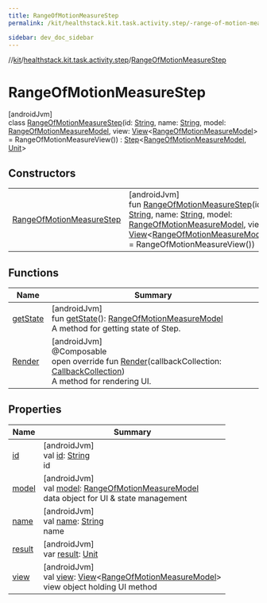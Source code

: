 ```yaml
---
title: RangeOfMotionMeasureStep
permalink: /kit/healthstack.kit.task.activity.step/-range-of-motion-measure-step/index.html

sidebar: dev_doc_sidebar
---
```

//[kit](../../../index.html)/[healthstack.kit.task.activity.step](../index.html)/[RangeOfMotionMeasureStep](index.html)



# RangeOfMotionMeasureStep



[androidJvm]\
class [RangeOfMotionMeasureStep](index.html)(id: [String](https://kotlinlang.org/api/latest/jvm/stdlib/kotlin/-string/index.html), name: [String](https://kotlinlang.org/api/latest/jvm/stdlib/kotlin/-string/index.html), model: [RangeOfMotionMeasureModel](../../healthstack.kit.task.activity.model/-range-of-motion-measure-model/index.html), view: [View](../../healthstack.kit.task.base/-view/index.html)&lt;[RangeOfMotionMeasureModel](../../healthstack.kit.task.activity.model/-range-of-motion-measure-model/index.html)&gt; = RangeOfMotionMeasureView()) : [Step](../../healthstack.kit.task.base/-step/index.html)&lt;[RangeOfMotionMeasureModel](../../healthstack.kit.task.activity.model/-range-of-motion-measure-model/index.html), [Unit](https://kotlinlang.org/api/latest/jvm/stdlib/kotlin/-unit/index.html)&gt;



## Constructors


| | |
|---|---|
| [RangeOfMotionMeasureStep](-range-of-motion-measure-step.html) | [androidJvm]<br>fun [RangeOfMotionMeasureStep](-range-of-motion-measure-step.html)(id: [String](https://kotlinlang.org/api/latest/jvm/stdlib/kotlin/-string/index.html), name: [String](https://kotlinlang.org/api/latest/jvm/stdlib/kotlin/-string/index.html), model: [RangeOfMotionMeasureModel](../../healthstack.kit.task.activity.model/-range-of-motion-measure-model/index.html), view: [View](../../healthstack.kit.task.base/-view/index.html)&lt;[RangeOfMotionMeasureModel](../../healthstack.kit.task.activity.model/-range-of-motion-measure-model/index.html)&gt; = RangeOfMotionMeasureView()) |


## Functions


| Name | Summary |
|---|---|
| [getState](../../healthstack.kit.task.base/-step/get-state.html) | [androidJvm]<br>fun [getState](../../healthstack.kit.task.base/-step/get-state.html)(): [RangeOfMotionMeasureModel](../../healthstack.kit.task.activity.model/-range-of-motion-measure-model/index.html)<br>A method for getting state of Step. |
| [Render](-render.html) | [androidJvm]<br>@Composable<br>open override fun [Render](-render.html)(callbackCollection: [CallbackCollection](../../healthstack.kit.task.base/-callback-collection/index.html))<br>A method for rendering UI. |


## Properties


| Name | Summary |
|---|---|
| [id](../../healthstack.kit.task.base/-step/id.html) | [androidJvm]<br>val [id](../../healthstack.kit.task.base/-step/id.html): [String](https://kotlinlang.org/api/latest/jvm/stdlib/kotlin/-string/index.html)<br>id |
| [model](../../healthstack.kit.task.base/-step/model.html) | [androidJvm]<br>val [model](../../healthstack.kit.task.base/-step/model.html): [RangeOfMotionMeasureModel](../../healthstack.kit.task.activity.model/-range-of-motion-measure-model/index.html)<br>data object for UI & state management |
| [name](../../healthstack.kit.task.base/-step/name.html) | [androidJvm]<br>val [name](../../healthstack.kit.task.base/-step/name.html): [String](https://kotlinlang.org/api/latest/jvm/stdlib/kotlin/-string/index.html)<br>name |
| [result](../../healthstack.kit.task.base/-step/result.html) | [androidJvm]<br>var [result](../../healthstack.kit.task.base/-step/result.html): [Unit](https://kotlinlang.org/api/latest/jvm/stdlib/kotlin/-unit/index.html) |
| [view](../../healthstack.kit.task.base/-step/view.html) | [androidJvm]<br>val [view](../../healthstack.kit.task.base/-step/view.html): [View](../../healthstack.kit.task.base/-view/index.html)&lt;[RangeOfMotionMeasureModel](../../healthstack.kit.task.activity.model/-range-of-motion-measure-model/index.html)&gt;<br>view object holding UI method |

